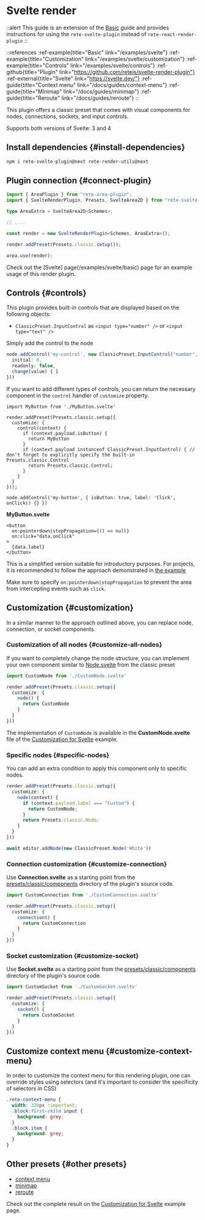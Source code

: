 # Svelte render

::alert
This guide is an extension of the [Basic](/docs/guides/basic) guide and provides instructions for using the `rete-svelte-plugin` instead of `rete-react-render-plugin`
::

::references
:ref-example{title="Basic" link="/examples/svelte"}
:ref-example{title="Customization" link="/examples/svelte/customization"}
:ref-example{title="Controls" link="/examples/svelte/controls"}
:ref-github{title="Plugin" link="https://github.com/retejs/svelte-render-plugin"}
:ref-external{title="Svelte" link="https://svelte.dev/"}
:ref-guide{title="Context menu" link="/docs/guides/context-menu"}
:ref-guide{title="Minimap" link="/docs/guides/minimap"}
:ref-guide{title="Reroute" link="/docs/guides/reroute"}
::

This plugin offers a classic preset that comes with visual components for nodes, connections, sockets, and input controls.

Supports both versions of Svelte: 3 and 4

## Install dependencies {#install-dependencies}

```bash
npm i rete-svelte-plugin@next rete-render-utils@next
```


## Plugin connection {#connect-plugin}

```ts
import { AreaPlugin } from "rete-area-plugin";
import { SvelteRenderPlugin, Presets, SvelteArea2D } from "rete-svelte-plugin";

type AreaExtra = SvelteArea2D<Schemes>;

// ....

const render = new SvelteRenderPlugin<Schemes, AreaExtra>();

render.addPreset(Presets.classic.setup());

area.use(render);
```

Check out the [Svelte] page(/examples/svelte/basic) page for an example usage of this render plugin.

## Controls {#controls}

This plugin provides built-in controls that are displayed based on the following objects:

- `ClassicPreset.InputControl` as `<input type="number" />` or `<input type="text" />`

Simply add the control to the node

```ts
node.addControl('my-control', new ClassicPreset.InputControl("number", {
  initial: 0,
  readonly: false,
  change(value) { }
}))
```

If you want to add different types of controls, you can return the necessary component in the `control` handler of `customize` property.

```tsx
import MyButton from './MyButton.svelte'

render.addPreset(Presets.classic.setup({
  customize: {
    control(context) {
      if (context.payload.isButton) {
        return MyButton
      }
      if (context.payload instanceof ClassicPreset.InputControl) { // don't forget to explicitly specify the built-in Presets.classic.Control
        return Presets.classic.Control;
      }
    }
  }
}));

node.addControl('my-button', { isButton: true, label: 'Click', onClick() {} })
```

**MyButton.svelte**

```svelte
<button
  on:pointerdown|stopPropagation={() => null}
  on:click="data.onClick"
>
  {data.label}
</button>
```

This is a simplified version suitable for introductory purposes. For projects, it is recommended to follow the approach demonstrated in [the example](/examples/svelte/controls)

Make sure to specify `on:pointerdown|stopPropagation` to prevent the area from intercepting events such as `click`.

## Customization {#customization}

In a similar manner to the approach outlined above, you can replace node, connection, or socket components.

### Customization of all nodes {#customize-all-nodes}

If you want to completely change the node structure, you can implement your own component similar to [Node.svelte](https://github.com/retejs/svelte-render-plugin/blob/main/src/presets/classic/components/Node.svelte) from the classic preset

```ts
import CustomNode from './CustomNode.svelte'

render.addPreset(Presets.classic.setup({
  customize: {
    node() {
      return CustomNode
    }
  }
}))
```

The implementation of `CustomNode` is available in the **CustomNode.svelte** file of the [Customization for Svelte](/examples/svelte/customization) example.

### Specific nodes {#specific-nodes}

You can add an extra condition to apply this component only to specific nodes.

```ts
render.addPreset(Presets.classic.setup({
  customize: {
    node(context) {
      if (context.payload.label === "Custom") {
        return CustomNode;
      }
      return Presets.classic.Node;
    }
  }
}))

await editor.addNode(new ClassicPreset.Node('White'))
```

### Connection customization {#customize-connection}

Use **Connection.svelte** as a starting point from the [presets/classic/components](https://github.com/retejs/svelte-render-plugin/blob/main/src/presets/classic/components) directory of the plugin's source code.


```ts
import CustomConnection from './CustomConnection.svelte'

render.addPreset(Presets.classic.setup({
  customize: {
    connection() {
      return CustomConnection
    }
  }
}))
```

### Socket customization {#customize-socket}

Use **Socket.svelte** as a starting point from the [presets/classic/components](https://github.com/retejs/svelte-render-plugin/blob/main/src/presets/classic/components) directory of the plugin's source code.

```ts
import CustomSocket from './CustomSocket.svelte'

render.addPreset(Presets.classic.setup({
  customize: {
    socket() {
      return CustomSocket
    }
  }
}))
```

## Customize context menu {#customize-context-menu}

In order to customize the context menu for this rendering plugin, one can override styles using selectors (and it's important to consider the specificity of selectors in CSS)

```scss
.rete-context-menu {
  width: 320px !important;
  .block:first-child input {
    background: grey;
  }
  .block.item {
    background: grey;
  }
}
```

## Other presets {#other presets}

- [context menu](/docs/guides/context-menu)
- [minimap](/docs/guides/minimap)
- [reroute](/docs/guides/reroute)

Check out the complete result on the [Customization for Svelte](/examples/svelte/customization) example page.
